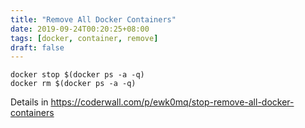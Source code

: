 ```yaml
---
title: "Remove All Docker Containers"
date: 2019-09-24T00:20:25+08:00
tags: [docker, container, remove]
draft: false
---
```


```
docker stop $(docker ps -a -q)
docker rm $(docker ps -a -q)
```
Details in https://coderwall.com/p/ewk0mq/stop-remove-all-docker-containers
